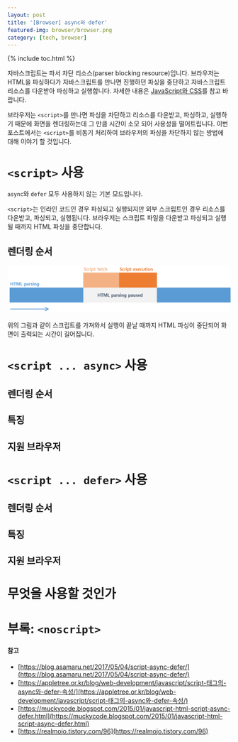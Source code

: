 ```yaml
---
layout: post
title: '[Browser] async와 defer'
featured-img: browser/browser.png
category: [tech, browser]
---
```

{% include toc.html %}

자바스크립트는 파서 차단 리소스(parser blocking resource)입니다. 브라우저는 HTML을 파싱하다가 자바스크립트를 만나면 진행하던 파싱을 중단하고 자바스크립트 리소스를 다운받아 파싱하고 실행합니다. 자세한 내용은 [JavaScript와 CSS](/tech/browser/browser-rendering/#참고-javascript와-css)를 참고 바랍니다.

브라우저는 `<script>`를 만나면 파싱을 차단하고 리소스를 다운받고, 파싱하고, 실행하기 때문에 화면을 렌더링하는데 그 만큼 시간이 소모 되어 사용성을 떨어트립니다. 이번 포스트에서는 `<script>`를 비동기 처리하여 브라우저의 파싱을 차단하지 않는 방법에 대해 이야기 할 것입니다.

# `<script>` 사용
`async`와 `defer` 모두 사용하지 않는 기본 모드입니다.

`<script>`는 인라인 코드인 경우 파싱되고 실행되지만 외부 스크립트인 경우 리소스를 다운받고, 파싱되고, 실행됩니다. 브라우저는 스크립트 파일을 다운받고 파싱되고 실행될 때까지 HTML 파싱을 중단합니다.

## 렌더링 순서
![script 렌더링 순서](/assets/img/posts/browser/script_parsing.png)

위의 그림과 같이 스크립트를 가져와서 실행이 끝날 때까지 HTML 파싱이 중단되어 화면이 출력되는 시간이 길어집니다.

# `<script ... async>` 사용

## 렌더링 순서

## 특징

## 지원 브라우저

# `<script ... defer>` 사용

## 렌더링 순서

## 특징

## 지원 브라우저

# 무엇을 사용할 것인가

# 부록: `<noscript>`

#### 참고
- [https://blog.asamaru.net/2017/05/04/script-async-defer/](https://blog.asamaru.net/2017/05/04/script-async-defer/)
- [https://appletree.or.kr/blog/web-development/javascript/script-태그의-async와-defer-속성/](https://appletree.or.kr/blog/web-development/javascript/script-태그의-async와-defer-속성/)
- [https://muckycode.blogspot.com/2015/01/javascript-html-script-async-defer.html](https://muckycode.blogspot.com/2015/01/javascript-html-script-async-defer.html)
- [https://realmojo.tistory.com/96](https://realmojo.tistory.com/96)
